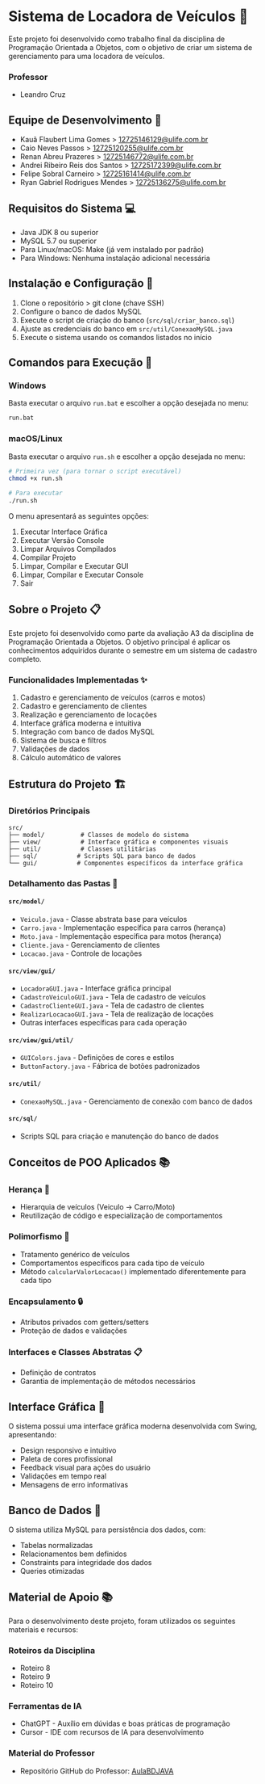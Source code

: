# Sistema de Locadora de Veículos 🚗

Este projeto foi desenvolvido como trabalho final da disciplina de Programação Orientada a Objetos, com o objetivo de criar um sistema de gerenciamento para uma locadora de veículos.

### Professor
- Leandro Cruz

## Equipe de Desenvolvimento 👥

- Kauã Flaubert Lima Gomes > 12725146129@ulife.com.br
- Caio Neves Passos > 12725120255@ulife.com.br
- Renan Abreu Prazeres > 12725146772@ulife.com.br
- Andrei Ribeiro Reis dos Santos > 12725172399@ulife.com.br
- Felipe Sobral Carneiro > 12725161414@ulife.com.br
- Ryan Gabriel Rodrigues Mendes > 12725136275@ulife.com.br

## Requisitos do Sistema 💻

- Java JDK 8 ou superior
- MySQL 5.7 ou superior
- Para Linux/macOS: Make (já vem instalado por padrão)
- Para Windows: Nenhuma instalação adicional necessária

## Instalação e Configuração 🔧

1. Clone o repositório > git clone (chave SSH)
2. Configure o banco de dados MySQL
3. Execute o script de criação do banco (`src/sql/criar_banco.sql`)
4. Ajuste as credenciais do banco em `src/util/ConexaoMySQL.java`
5. Execute o sistema usando os comandos listados no início

## Comandos para Execução 🚀

### Windows
Basta executar o arquivo `run.bat` e escolher a opção desejada no menu:
```bash
run.bat
```

### macOS/Linux
Basta executar o arquivo `run.sh` e escolher a opção desejada no menu:
```bash
# Primeira vez (para tornar o script executável)
chmod +x run.sh

# Para executar
./run.sh
```

O menu apresentará as seguintes opções:
1. Executar Interface Gráfica
2. Executar Versão Console
3. Limpar Arquivos Compilados
4. Compilar Projeto
5. Limpar, Compilar e Executar GUI
6. Limpar, Compilar e Executar Console
7. Sair

## Sobre o Projeto 📋

Este projeto foi desenvolvido como parte da avaliação A3 da disciplina de Programação Orientada a Objetos. O objetivo principal é aplicar os conhecimentos adquiridos durante o semestre em um sistema de cadastro completo.

### Funcionalidades Implementadas ✨

1. Cadastro e gerenciamento de veículos (carros e motos)
2. Cadastro e gerenciamento de clientes
3. Realização e gerenciamento de locações
4. Interface gráfica moderna e intuitiva
5. Integração com banco de dados MySQL
6. Sistema de busca e filtros
7. Validações de dados
8. Cálculo automático de valores

## Estrutura do Projeto 🏗️

### Diretórios Principais

```
src/
├── model/          # Classes de modelo do sistema
├── view/           # Interface gráfica e componentes visuais
├── util/           # Classes utilitárias
├── sql/           # Scripts SQL para banco de dados
└── gui/           # Componentes específicos da interface gráfica
```

### Detalhamento das Pastas 📁

#### `src/model/`
- `Veiculo.java` - Classe abstrata base para veículos
- `Carro.java` - Implementação específica para carros (herança)
- `Moto.java` - Implementação específica para motos (herança)
- `Cliente.java` - Gerenciamento de clientes
- `Locacao.java` - Controle de locações

#### `src/view/gui/`
- `LocadoraGUI.java` - Interface gráfica principal
- `CadastroVeiculoGUI.java` - Tela de cadastro de veículos
- `CadastroClienteGUI.java` - Tela de cadastro de clientes
- `RealizarLocacaoGUI.java` - Tela de realização de locações
- Outras interfaces específicas para cada operação

#### `src/view/gui/util/`
- `GUIColors.java` - Definições de cores e estilos
- `ButtonFactory.java` - Fábrica de botões padronizados

#### `src/util/`
- `ConexaoMySQL.java` - Gerenciamento de conexão com banco de dados

#### `src/sql/`
- Scripts SQL para criação e manutenção do banco de dados

## Conceitos de POO Aplicados 📚

### Herança 🔄
- Hierarquia de veículos (Veiculo → Carro/Moto)
- Reutilização de código e especialização de comportamentos

### Polimorfismo 🔄
- Tratamento genérico de veículos
- Comportamentos específicos para cada tipo de veículo
- Método `calcularValorLocacao()` implementado diferentemente para cada tipo

### Encapsulamento 🔒
- Atributos privados com getters/setters
- Proteção de dados e validações

### Interfaces e Classes Abstratas 📋
- Definição de contratos
- Garantia de implementação de métodos necessários

## Interface Gráfica 🎨

O sistema possui uma interface gráfica moderna desenvolvida com Swing, apresentando:
- Design responsivo e intuitivo
- Paleta de cores profissional
- Feedback visual para ações do usuário
- Validações em tempo real
- Mensagens de erro informativas

## Banco de Dados 💾

O sistema utiliza MySQL para persistência dos dados, com:
- Tabelas normalizadas
- Relacionamentos bem definidos
- Constraints para integridade dos dados
- Queries otimizadas

## Material de Apoio 📚

Para o desenvolvimento deste projeto, foram utilizados os seguintes materiais e recursos:

### Roteiros da Disciplina
- Roteiro 8
- Roteiro 9
- Roteiro 10

### Ferramentas de IA
- ChatGPT - Auxílio em dúvidas e boas práticas de programação
- Cursor - IDE com recursos de IA para desenvolvimento

### Material do Professor
- Repositório GitHub do Professor: [AulaBDJAVA](https://github.com/profleandrocruz8/AulaBDJAVA)
